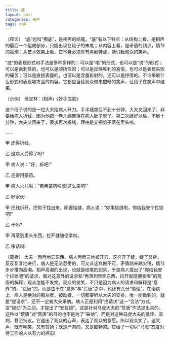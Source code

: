 ```yaml
---
title: 底
layout: post
categories: 相声
tags: 相声
---
```


〔释义〕 “底”也叫“攒底”，是相声的结尾。“底”有以下特点：从结构上看，是相声的最后一个组成部分，只能出现在段子的末尾；从内容上看，是矛盾的顶点，情节的高潮；从艺术效果上看，它本身必须具有喜剧特点，能引起观众的笑声。

“底”的表现形式和手法是多种多样的：可以是“唱”的形式，也可以是“说”的形式；可以是讽刺性的，也可以是颂扬性的；可以是反映胜利的喜悦，也可以是表现失败的痛苦；可以是直接表露的，也可以是含蓄影射的，还可以是抒情的。不论采取什么形式和表现哪方面的内容，它都应当给观众带来酣畅的笑声，让段子在笑声中结束。

〔示例〕 侯宝林：(相声)《妙手成患》

这个段子说的是一位大夫给病人开刀。手术结束后不到十分钟，大夫又回来了，非要给病人拆线，因为他把一卷儿绷带落在病人肚子里了。第二次缝好以后，不到十分钟，大夫又回来了，要求再次拆线，理由是又把剪子落在里头啦。

……

甲 还得拆线。

乙 这病人受得了吗?

甲 病人说：“好，拆吧!”

乙 还得用蒙药。

甲 病人火儿啦：“甭用蒙药啦!就这么来吧!”

乙 好家伙!

甲 把线拆开，把剪子找出来，刚要给缝，病人说：“你甭给缝啦，你给我安个拉锁吧!”

乙 干吗?

甲 再落到里头东西，拉开就随便拿啦。

乙 像话吗!

〔简析〕 大夫一而再地忘东西，病人再而三地被开刀，这样开了缝，缝了又拆，反反复复地进行，病人是无法忍受的，可又非这样做不可，矛盾越来越尖锐，情节步步推向高潮。相声高潮的出现，也就是结尾的到来，于是病人提出了“你给我安个拉锁吧”的请求，面对这意外的请求和“再落到里面东西，拉开就随便拿啦”的荒唐的解释，观众怎能不发笑。观众的发笑，不只是因为病人的请求和解释是“意外”的、“荒唐”的，而是由于在“意外”与“荒唐”之中，也还有几分“情理”。在治病上，病人是绝对的服从者，被动者，一切都要听从大夫的安排，唯一能做到的，就是“提请求”，还不一定被大夫采纳。病人正是利用“提请求”这一“合法”方式，变“被动”为主动，才提出了“安拉锁”。这是针对马虎大夫的“荒唐”作法提出来的。这种以“荒唐”对“荒唐”的目的也不是为了“采纳”，而是对这种马虎大夫的批评、讽刺，甚至抗议。它道出了观众的心声，表达了观众的意愿。所以观众笑了。这笑声，既有嘲笑，又有赞扬；既是严肃的，又是酣畅的。它给了一切以“马虎”态度对待工作的人以有力的抨击! 